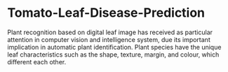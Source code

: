 # Tomato-Leaf-Disease-Prediction
Plant recognition based on digital leaf image has received as particular attention in computer vision and intelligence system, due its important implication in automatic plant identification. Plant species have the unique leaf characteristics such as the shape, texture, margin, and colour, which different each other.
